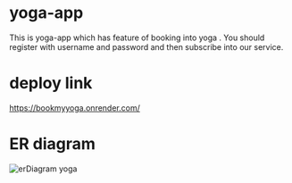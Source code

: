 # yoga-app
This is yoga-app which  has feature of booking into yoga . 
You should register with username and password and then subscribe into our service.

# deploy link
https://bookmyyoga.onrender.com/

# ER diagram

![erDiagram yoga](https://user-images.githubusercontent.com/66236446/207626678-8539e55a-e438-48ce-9bcc-783083b051ce.png)
